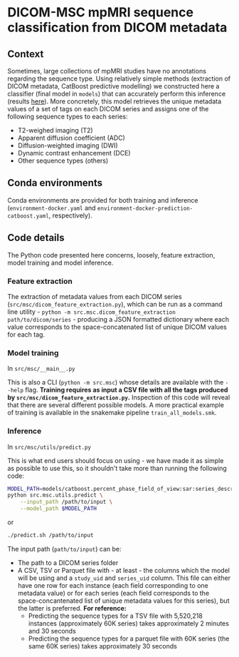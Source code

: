 # DICOM-MSC mpMRI sequence classification from DICOM metadata

## Context

Sometimes, large collections of mpMRI studies have no annotations regarding the sequence type. Using relatively simple methods (extraction of DICOM metadata, CatBoost predictive modelling) we constructed here a classifier (final model in `models`) that can accurately perform this inference (results [here](https://bitbucket.org/fchampalimaud/dicom-msc/src/master/analysis/)). More concretely, this model retrieves the unique metadata values of a set of tags on each DICOM series and assigns one of the following sequence types to each series:

* T2-weighed imaging (T2)
* Apparent diffusion coefficient (ADC)
* Diffusion-weighted imaging (DWI)
* Dynamic contrast enhancement (DCE)
* Other sequence types (others)

## Conda environments

Conda environments are provided for both training and inference (`environment-docker.yaml` and `environment-docker-prediction-catboost.yaml`, respectively). 

## Code details

The Python code presented here concerns, loosely, feature extraction, model training and model inference.

### Feature extraction

The extraction of metadata values from each DICOM series (`src/msc/dicom_feature_extraction.py`), which can be run as a command line utility - `python -m src.msc.dicom_feature_extraction path/to/dicom/series` - producing a JSON formatted dictionary where each value corresponds to the space-concatenated list of unique DICOM values for each tag.

### Model training

In `src/msc/__main__.py`

This is also a CLI (`python -m src.msc`) whose details are available with the `--help` flag. **Training requires as input a CSV file with all the tags produced by `src/msc/dicom_feature_extraction.py`.** Inspection of this code will reveal that there are several different possible models. A more practical example of training is available in the snakemake pipeline `train_all_models.smk`.

### Inference
In `src/msc/utils/predict.py`

This is what end users should focus on using - we have made it as simple as possible to use this, so it shouldn't take more than running the following code:

```bash
MODEL_PATH=models/catboost.percent_phase_field_of_view:sar:series_description.pkl
python src.msc.utils.predict \
    --input_path /path/to/input \
    --model_path $MODEL_PATH
```

or 

```bash
./predict.sh /path/to/input
```

The input path (`path/to/input`) can be:
* The path to a DICOM series folder
* A CSV, TSV or Parquet file with - at least - the columns which the model will be using and a `study_uid` and `series_uid` column. This file can either have one row for each instance (each field corresponding to one metadata value) or for each series (each field corresponds to the space-concantenated list of unique metadata values for this series), but the latter is preferred. **For reference:**
    * Predicting the sequence types for a TSV file with 5,520,218 instances (approximately 60K series) takes approximately 2 minutes and 30 seconds
    * Predicting the sequence types for a parquet file with 60K series (the same 60K series) takes approximately 30 seconds